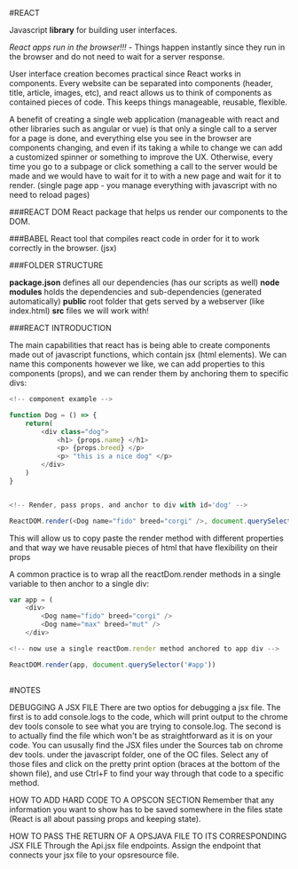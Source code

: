 #REACT

Javascript **library** for building user interfaces. 

*React apps run in the browser!!!* - Things happen instantly since they run in the browser and do not need to wait for a server response.

User interface creation becomes practical since React works in components. Every website can be separated into components (header, title, article, images, etc), and react allows us to think of components as contained pieces of code. This keeps things manageable, reusable, flexible.

A benefit of creating a single web application (manageable with react and other libraries such as angular or vue) is that only a single call to a server for a page is done, and everything else you see in the browser are components changing, and even if its taking a while to change we can add a customized spinner or something to improve the UX. Otherwise, every time you go to a subpage or click something a call to the server would be made and we would have to wait for it to  with a new page and wait for it to render. (single page app - you manage everything with javascript with no need to reload pages)

###REACT DOM
React package that helps us render our components to the DOM.

###BABEL
React tool that compiles react code in order for it to work correctly in the browser. (jsx)


###FOLDER STRUCTURE

**package.json** defines all our dependencies (has our scripts as well)
**node modules** holds the dependencies and sub-dependencies (generated automatically)
**public** root folder that gets served by a webserver (like index.html)
**src** files we will work with!


###REACT INTRODUCTION

The main capabilities that react has is being able to create components made out of javascript functions, which contain jsx (html elements). We can name this components however we like, we can add properties to this components (props), and we can render them by anchoring them to specific divs:

```javascript
<!-- component example -->

function Dog = () => {
	return(
		<div class="dog">
			<h1> {props.name} </h1>
			<p> {props.breed} </p>
			<p> "this is a nice dog" </p>
		</div>
	)
}


<!-- Render, pass props, and anchor to div with id='dog' -->

ReactDOM.render(<Dog name="fido" breed="corgi" />, document.querySelector('#dog'))
```

This will allow us to copy paste the render method with different properties and that way we have reusable pieces of html that have flexibility on their props

A common practice is to wrap all the reactDom.render methods in a single variable to then anchor to a single div:
```javascript
var app = (
	<div>
		<Dog name="fido" breed="corgi" />
		<Dog name="max" breed="mut" />
	</div>

<!-- now use a single reactDom.render method anchored to app div -->

ReactDOM.render(app, document.querySelector('#app'))
	

```











#NOTES

DEBUGGING A JSX FILE
There are two optios for debugging a jsx file. The first is to add console.logs to the code, which will print output to the chrome dev tools console to see what you are trying to console.log.
The second is to actually find the file which won't be as straightforward as it is on your code. You can ususally find the JSX files under the Sources tab on chrome dev tools. under the javascript folder, one of the OC files. Select any of those files and click on the pretty print option (braces at the bottom of the shown file), and use Ctrl+F to find your way through that code to a specific method.

HOW TO ADD HARD CODE TO A OPSCON SECTION
Remember that any information you want to show has to be saved somewhere in the files state (React is all about passing props and keeping state).

HOW TO PASS THE RETURN OF A OPSJAVA FILE TO ITS CORRESPONDING JSX FILE
Through the Api.jsx file endpoints. Assign the endpoint that connects your jsx file to your opsresource file.
